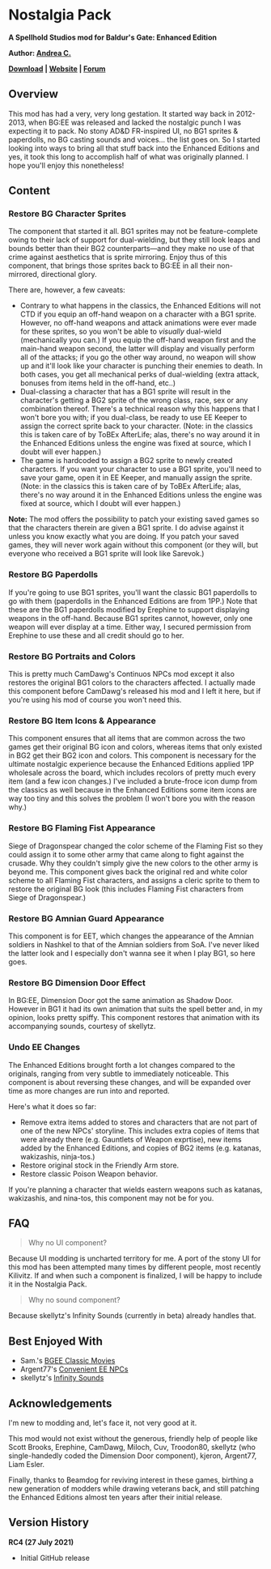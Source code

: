 # Nostalgia Pack
**A Spellhold Studios mod for Baldur's Gate: Enhanced Edition**

**Author: [Andrea C.](http://www.shsforums.net/user/7164-andrea-c/)**

**[Download](https://github.com/SpellholdStudios/Nostalgia-Pack/releases) | [Website](http://www.shsforums.net/) | [Forum](http://www.shsforums.net/topic/61095-nostalgia-pack-putting-the-bg-back-in-bgee/)**

## Overview
This mod has had a very, very long gestation. It started way back in 2012-2013, when BG:EE was released and lacked the nostalgic punch I was expecting it to pack. No stony AD&D FR-inspired UI, no BG1 sprites & paperdolls, no BG casting sounds and voices... the list goes on. So I started looking into ways to bring all that stuff back into the Enhanced Editions and yes, it took this long to accomplish half of what was originally planned. I hope you'll enjoy this nonetheless!

## Content
### Restore BG Character Sprites
The component that started it all. BG1 sprites may not be feature-complete owing to their lack of support for dual-wielding, but they still look leaps and bounds better than their BG2 counterparts—and they make no use of that crime against aesthetics that is sprite mirroring. Enjoy thus of this component, that brings those sprites back to BG:EE in all their non-mirrored, directional glory.

There are, however, a few caveats:
- Contrary to what happens in the classics, the Enhanced Editions will not CTD if you equip an off-hand weapon on a character with a BG1 sprite. However, no off-hand weapons and attack animations were ever made for these sprites, so you won't be able to *visually* dual-wield (mechanically you can.) If you equip the off-hand weapon first and the main-hand weapon second, the latter will display and visually perform all of the attacks; if you go the other way around, no weapon will show up and it'll look like your character is punching their enemies to death. In both cases, you get all mechanical perks of dual-wielding (extra attack, bonuses from items held in the off-hand, etc..)
- Dual-classing a character that has a BG1 sprite will result in the character's getting a BG2 sprite of the wrong class, race, sex or any combination thereof. There's a technical reason why this happens that I won't bore you with; if you dual-class, be ready to use EE Keeper to assign the correct sprite back to your character. (Note: in the classics this is taken care of by ToBEx AfterLife; alas, there's no way around it in the Enhanced Editions unless the engine was fixed at source, which I doubt will ever happen.)
- The game is hardcoded to assign a BG2 sprite to newly created characters. If you want your character to use a BG1 sprite, you'll need to save your game, open it in EE Keeper, and manually assign the sprite. (Note: in the classics this is taken care of by ToBEx AfterLife; alas, there's no way around it in the Enhanced Editions unless the engine was fixed at source, which I doubt will ever happen.)

**Note:** The mod offers the possibility to patch your existing saved games so that the characters therein are given a BG1 sprite. I do advise against it unless you know exactly what you are doing. If you patch your saved games, they will never work again without this component (or they will, but everyone who received a BG1 sprite will look like Sarevok.)

### Restore BG Paperdolls
If you're going to use BG1 sprites, you'll want the classic BG1 paperdolls to go with them (paperdolls in the Enhanced Editions are from 1PP.) Note that these are the BG1 paperdolls modified by Erephine to support displaying weapons in the off-hand. Because BG1 sprites cannot, however, only one weapon will ever display at a time. Either way, I secured permission from Erephine to use these and all credit should go to her.

### Restore BG Portraits and Colors
This is pretty much CamDawg's Continuos NPCs mod except it also restores the original BG1 colors to the characters affected. I actually made this component before CamDawg's released his mod and I left it here, but if you're using his mod of course you won't need this.

### Restore BG Item Icons & Appearance
This component ensures that all items that are common across the two games get their original BG icon and colors, whereas items that only existed in BG2 get their BG2 icon and colors. This component is necessary for the ultimate nostalgic experience because the Enhanced Editions applied 1PP wholesale across the board, which includes recolors of pretty much every item (and a few icon changes.) I've included a brute-froce icon dump from the classics as well because in the Enhanced Editions some item icons are way too tiny and this solves the problem (I won't bore you with the reason why.)

### Restore BG Flaming Fist Appearance
Siege of Dragonspear changed the color scheme of the Flaming Fist so they could assign it to some other army that came along to fight against the crusade. Why they couldn't simply give the new colors to the other army is beyond me. This component gives back the original red and white color scheme to all Flaming Fist characters, and assigns a cleric sprite to them to restore the original BG look (this includes Flaming Fist characters from Siege of Dragonspear.)

### Restore BG Amnian Guard Appearance
This component is for EET, which changes the appearance of the Amnian soldiers in Nashkel to that of the Amnian soldiers from SoA. I've never liked the latter look and I especially don't wanna see it when I play BG1, so here goes.

### Restore BG Dimension Door Effect
In BG:EE, Dimension Door got the same animation as Shadow Door. However in BG1 it had its own animation that suits the spell better and, in my opinion, looks pretty spiffy. This component restores that animation with its accompanying sounds, courtesy of skellytz.

### Undo EE Changes
The Enhanced Editions brought forth a lot changes compared to the originals, ranging from very subtle to immediately noticeable. This component is about reversing these changes, and will be expanded over time as more changes are run into and reported.

Here's what it does so far:
- Remove extra items added to stores and characters that are not part of one of the new NPCs' storyline. This includes extra copies of items that were already there (e.g. Gauntlets of Weapon exprtise), new items added by the Enhanced Editions, and copies of BG2 items (e.g. katanas, wakizashis, ninja-tos.)
- Restore original stock in the Friendly Arm store.
- Restore classic Poison Weapon behavior.

If you're planning a character that wields eastern weapons such as katanas, wakizashis, and nina-tos, this component may not be for you.

## FAQ
> Why no UI component?

Because UI modding is uncharted territory for me. A port of the stony UI for this mod has been attempted many times by different people, most recently Kilivitz. If and when such a component is finalized, I will be happy to include it in the Nostalgia Pack.

> Why no sound component?

Because skellytz's Infinity Sounds (currently in beta) already handles that.

## Best Enjoyed With
- Sam.'s [BGEE Classic Movies](https://github.com/Sampsca/BGEE-Classic-Movies)
- Argent77's [Convenient EE NPCs](https://github.com/Argent77/A7-NoEENPCs)
- skellytz's [Infinity Sounds](https://github.com/SpellholdStudios/Infinity-Sounds)

## Acknowledgements
I'm new to modding and, let's face it, not very good at it.

This mod would not exist without the generous, friendly help of people like Scott Brooks, Erephine, CamDawg, Miloch, Cuv, Troodon80, skellytz (who single-handedly coded the Dimension Door component), kjeron, Argent77, Liam Esler.

Finally, thanks to Beamdog for reviving interest in these games, birthing a new generation of modders while drawing veterans back, and still patching the Enhanced Editions almost ten years after their initial release.

## Version History
**RC4 (27 July 2021)**
- Initial GitHub release
